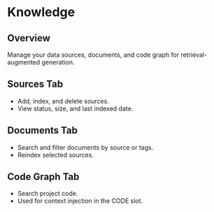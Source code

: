 # Knowledge

## Overview
Manage your data sources, documents, and code graph for retrieval-augmented generation.

## Sources Tab
- Add, index, and delete sources.
- View status, size, and last indexed date.

## Documents Tab
- Search and filter documents by source or tags.
- Reindex selected sources.

## Code Graph Tab
- Search project code.
- Used for context injection in the CODE slot.
